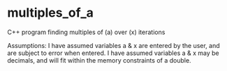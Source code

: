 # multiples_of_a
C++ program finding multiples of (a) over (x) iterations

Assumptions:
I have assumed variables a & x are entered by the user, and are subject to error when entered.
I have assumed variables a & x may be decimals, and will fit within the memory constraints of a double.
